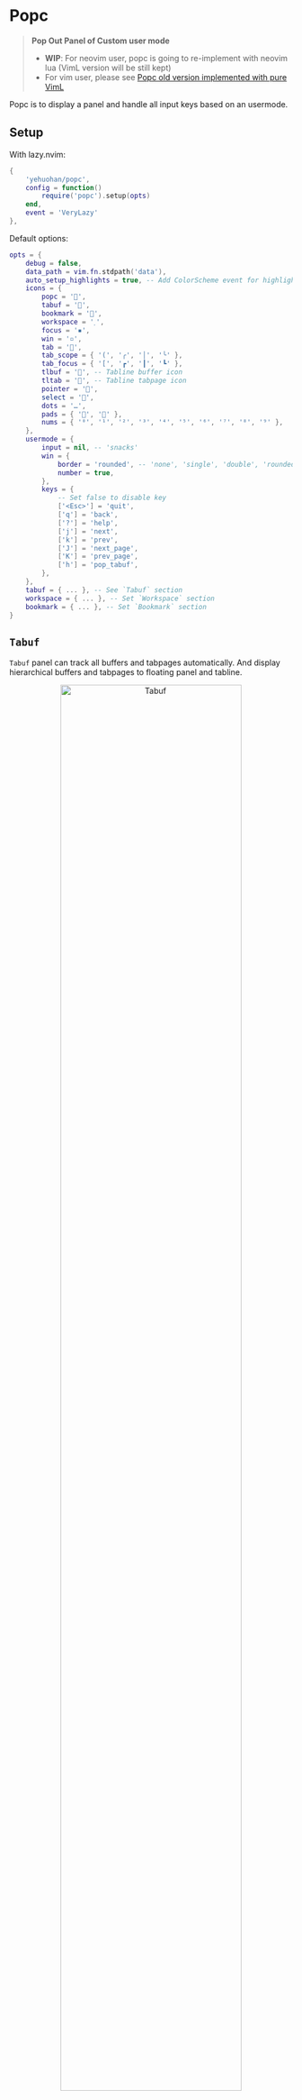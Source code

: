 # Popc

> **Pop Out Panel of Custom user mode**
> - **WIP**: For neovim user, popc is going to re-implement with neovim lua (VimL version will be still kept)
> - For vim user, please see [Popc old version implemented with pure VimL](#popc-old-version-implemented-with-pure-viml)

Popc is to display a panel and handle all input keys based on an usermode.

## Setup

With lazy.nvim:

```lua
{
    'yehuohan/popc',
    config = function()
        require('popc').setup(opts)
    end,
    event = 'VeryLazy'
},
```

Default options:

```lua
opts = {
    debug = false,
    data_path = vim.fn.stdpath('data'),
    auto_setup_highlights = true, -- Add ColorScheme event for highlights
    icons = {
        popc = '󰯙',
        tabuf = '',
        bookmark = '',
        workspace = '',
        focus = '▪',
        win = '▫',
        tab = '',
        tab_scope = { '(', '╭', '│', '╰' },
        tab_focus = { '[', '┏', '┃', '┗' },
        tlbuf = '', -- Tabline buffer icon
        tltab = '', -- Tabline tabpage icon
        pointer = '󰜴',
        select = '',
        dots = '…',
        pads = { '', '' },
        nums = { '⁰', '¹', '²', '³', '⁴', '⁵', '⁶', '⁷', '⁸', '⁹' },
    },
    usermode = {
        input = nil, -- 'snacks'
        win = {
            border = 'rounded', -- 'none', 'single', 'double', 'rounded'
            number = true,
        },
        keys = {
            -- Set false to disable key
            ['<Esc>'] = 'quit',
            ['q'] = 'back',
            ['?'] = 'help',
            ['j'] = 'next',
            ['k'] = 'prev',
            ['J'] = 'next_page',
            ['K'] = 'prev_page',
            ['h'] = 'pop_tabuf',
        },
    },
    tabuf = { ... }, -- See `Tabuf` section
    workspace = { ... }, -- Set `Workspace` section
    bookmark = { ... }, -- Set `Bookmark` section
}
```


## `Tabuf`

`Tabuf` panel can track all buffers and tabpages automatically. And display hierarchical buffers and tabpages to floating panel and tabline.

<div align="center">
<img alt="Tabuf" src="README/Tabuf.gif"  width=80% height=80% />
</div>

Default options:

```lua
opts = {
    tabuf = {
        enable = true,
        tabline = true,
        root_marker = { '.git' },
        exclude_buffer = function(bid)
            if vim.tbl_contains({ 'Popc', 'qf' }, vim.fn.getbufvar(bid, '&filetype')) then
                return true
            end
        end,
        keys = {
            -- Set false to disable key
            ['h'] = 'pop_buffers',
            ['l'] = 'pop_tabpages',
            ['a'] = 'pop_tabpage_buffers',
            ['<CR>'] = 'load_buffer_or_tabpage_quit', -- Load buffer into current window of current tabpage
            ['<Space>'] = 'load_buffer_or_tabpage',
            ['<S-CR>'] = 'goto_buffer_or_tabpage_quit', -- Goto buffer of corresponding window and tabpage
            ['<S-Space>'] = 'goto_buffer_or_tabpage',
            ['f'] = 'focus_on_window',
            ['s'] = 'split_buffer_quit',
            ['S'] = 'split_buffer',
            ['v'] = 'vsplit_buffer_quit',
            ['V'] = 'vsplit_buffer',
            ['t'] = 'tabnew_buffer_quit',
            ['T'] = 'tabnew_buffer',
            ['c'] = 'close_buffer_or_tabpage', -- Keep windows layout
            ['C'] = 'close_all_buffers_or_tabpages', -- Keep windows layout
            ['d'] = 'close_window', -- Only close window
            ['D'] = 'close_window_and_buffer', -- Also close window along with buffer
            ['i'] = 'switch_to_prev_tabpage',
            ['o'] = 'switch_to_next_tabpage',
            ['I'] = 'move_buffer_or_tabpage_to_prev', -- The selected item index follows buffer
            ['O'] = 'move_buffer_or_tabpage_to_next',
            ['<M-i>'] = 'move_out_buffer_or_tabpage_to_prev', -- The selected item index keeps unchanged
            ['<M-o>'] = 'move_out_buffer_or_tabpage_to_next',
            ['n'] = 'set_tabpage_label', -- Input empty string means delete label
            ['r'] = 'set_tabpage_dir', -- Support expand environment variables, input empty string means delete dir
            ['p'] = 'toggle_fullpath',
        },
    }
},
```

## Workspace

> **WIP**

## Bookmark

> **WIP**



---



# Popc old version implemented with pure VimL

> For installation and commands, please see [popc.txt](doc/popc.txt).

- `Buffer layer`

`Buffer layer` will track all buffers and tabpages automatically, and displays buffers scooped under tabpages at the tabline.

<div align="center">
<img alt="Buffer" src="README/buf.gif"  width=80% height=80% />
</div>


- `Workspace layer`

`Workspace layer` is mainly for saving/loading specified vim session along with user's settings required for workspace and layout of `buffer layer`.

<div align="center">
<img alt="Workspace" src="README/wks.gif"  width=80% height=80% />
</div>


- `Bookmark layer`

`Bookmark layer` is a convenient manager for bookmark files.

<div align="center">
<img alt="Bookmark" src="README/bms.gif"  width=80% height=80% />
</div>


> Support floating window of neovim(0.4.3+) and popupwin of vim (version 802+) with `let g:Popc_useFloatingWin = 1`.


### Search

To search context of `buffer`, `bookmark` or `workspace` layer, use fuzzy plugins(like LeaderF, fzf, Telescope.nvim).
And detailed can see [popc.txt](doc/popc.txt).


### Add Customized layer

All you need to do is implementing one **`layer`** struct and add to **`s:popc`**. The [Example layer](autoload/popc/layer/exp.vim) can be a good example layer to start.

Plugins using popc:
 - [popset](https://github.com/yehuohan/popset)
 - [popc-floaterm](https://github.com/yehuohan/popc-floaterm)


### Thinks

**Popc** is inspired by [vim-CtrlSpapce](https://github.com/vim-ctrlspace/vim-ctrlspace) and its one fork [vim-CtrlSpapce](https://github.com/yehuohan/vim-ctrlspace).
